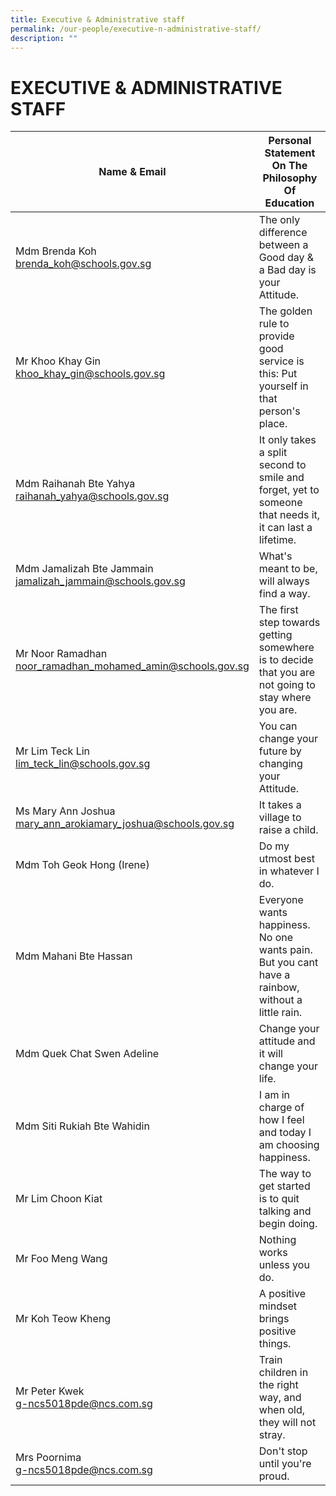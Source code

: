 ```yaml
---
title: Executive & Administrative staff
permalink: /our-people/executive-n-administrative-staff/
description: ""
---
```

# **EXECUTIVE &amp; ADMINISTRATIVE STAFF**

| Name &amp; Email 	| Personal Statement On The Philosophy Of Education 	|
|---	|---	|
| Mdm Brenda Koh<br>[brenda_koh@schools.gov.sg](mailto:brenda_koh@schools.gov.sg) | The only difference between a Good day &amp; a Bad day is your Attitude. 	|
| Mr Khoo Khay Gin<br>[khoo_khay_gin@schools.gov.sg](mailto:khoo_khay_gin@schools.gov.sg) 	| The golden rule to provide good service is this: Put yourself in that person's place.  	|
| Mdm Raihanah Bte Yahya<br>[raihanah_yahya@schools.gov.sg](mailto:raihanah_yahya@schools.gov.sg) 	| It only takes a split second to smile and forget, yet to someone that needs it, it can last a lifetime. 	|
| Mdm Jamalizah Bte Jammain<br>[jamalizah_jammain@schools.gov.sg](mailto:jamalizah_jammain@schools.gov.sg) 	| What's meant to be, will always find a way. 	|
| Mr Noor Ramadhan<br>[noor_ramadhan_mohamed_amin@schools.gov.sg](mailto:noor_ramadhan_mohamed_amin@schools.gov.sg) 	| The first step towards getting somewhere is to decide that you are not going to stay where you are. 	|
| Mr Lim Teck Lin<br>[lim_teck_lin@schools.gov.sg](mailto:lim_teck_lin@schools.gov.sg) 	| You can change your future by changing your Attitude. 	|
| Ms Mary Ann Joshua<br>[mary_ann_arokiamary_joshua@schools.gov.sg](mailto:mary_ann_arokiamary_joshua@schools.gov.sg) 	| It takes a village to raise a child. 	|
| Mdm Toh Geok Hong (Irene) 	| Do my utmost best in whatever I do. 	|
| Mdm Mahani Bte Hassan 	| Everyone wants happiness. No one wants pain. But you cant have a rainbow, without a little rain. 	|
|  Mdm Quek Chat Swen Adeline 	|  Change your attitude and it will change your life. 	|
| Mdm Siti Rukiah Bte Wahidin 	| I am in charge of how I feel and today I am choosing happiness. 	|
|  Mr Lim Choon Kiat 	| The way to get started is to quit talking and begin doing.  	|
|  Mr Foo Meng Wang 	|  Nothing works unless you do. 	|
|  Mr Koh Teow Kheng 	|  A positive mindset brings positive things. 	|
|  Mr Peter Kwek<br>[g-ncs5018pde@ncs.com.sg](mailto:g-ncs5018pde@ncs.com.sg) 	| Train children in the right way, and when old, they will not stray. |
|  Mrs Poornima<br>[g-ncs5018pde@ncs.com.sg](mailto:g-ncs5018pde@ncs.com.sg) 	|   Don't stop until you're proud.	|
